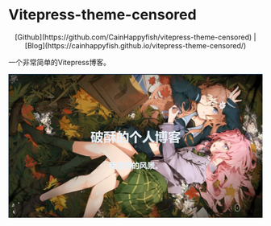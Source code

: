 # Vitepress-theme-censored

<div align="center">[Github](https://github.com/CainHappyfish/vitepress-theme-censored) | [Blog](https://cainhappyfish.github.io/vitepress-theme-censored/)</div>

一个非常简单的Vitepress博客。

![image-20240714173418423](README.assets/image-20240714173418423.png)